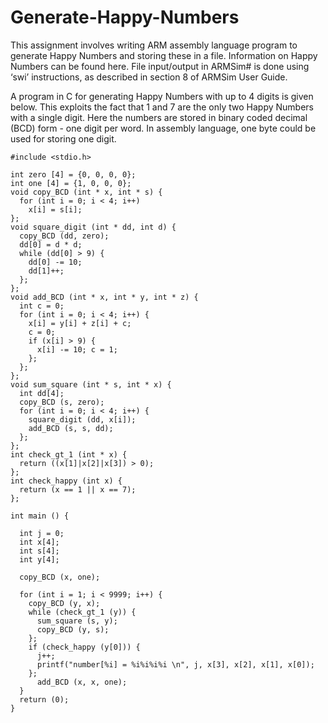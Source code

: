# Generate-Happy-Numbers

This assignment involves writing ARM assembly language program to generate Happy Numbers and storing these in a file. Information on Happy Numbers can be found here. File input/output in ARMSim# is done using ‘swi’ instructions, as described in section 8 of ARMSim User Guide.

A program in C for generating Happy Numbers with up to 4 digits is given below. This exploits the fact that 1 and 7 are the only two Happy Numbers with a single digit. Here the numbers are stored in binary coded decimal (BCD) form - one digit per word. In assembly language, one byte could be used for storing one digit.

```
#include <stdio.h>

int zero [4] = {0, 0, 0, 0};
int one [4] = {1, 0, 0, 0};
void copy_BCD (int * x, int * s) {
  for (int i = 0; i < 4; i++)
    x[i] = s[i];
};
void square_digit (int * dd, int d) {
  copy_BCD (dd, zero);
  dd[0] = d * d;
  while (dd[0] > 9) {
    dd[0] -= 10;
    dd[1]++;
  };
};
void add_BCD (int * x, int * y, int * z) {
  int c = 0;
  for (int i = 0; i < 4; i++) {
    x[i] = y[i] + z[i] + c;
    c = 0;
    if (x[i] > 9) {
      x[i] -= 10; c = 1;
    };
  };
};
void sum_square (int * s, int * x) {
  int dd[4];
  copy_BCD (s, zero);
  for (int i = 0; i < 4; i++) {
    square_digit (dd, x[i]);
    add_BCD (s, s, dd);
  };
};
int check_gt_1 (int * x) {
  return ((x[1]|x[2]|x[3]) > 0);
};
int check_happy (int x) {
  return (x == 1 || x == 7);
};

int main () {

  int j = 0;
  int x[4];
  int s[4];
  int y[4];

  copy_BCD (x, one);

  for (int i = 1; i < 9999; i++) {
    copy_BCD (y, x);
    while (check_gt_1 (y)) {
      sum_square (s, y);
      copy_BCD (y, s);
    };
    if (check_happy (y[0])) {
      j++;
      printf("number[%i] = %i%i%i%i \n", j, x[3], x[2], x[1], x[0]);
    };
      add_BCD (x, x, one);
  }
  return (0);
}
```
